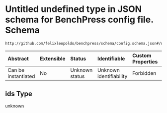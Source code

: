 # Untitled undefined type in JSON schema for BenchPress config file. Schema

```txt
http://github.com/felixleopoldo/benchpress/schema/config.schema.json#/definitions/roc/properties/ids
```



| Abstract            | Extensible | Status         | Identifiable            | Custom Properties | Additional Properties | Access Restrictions | Defined In                                                       |
| :------------------ | :--------- | :------------- | :---------------------- | :---------------- | :-------------------- | :------------------ | :--------------------------------------------------------------- |
| Can be instantiated | No         | Unknown status | Unknown identifiability | Forbidden         | Allowed               | none                | [config.schema.json*](config.schema.json "open original schema") |

## ids Type

unknown

